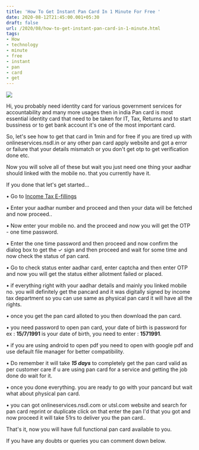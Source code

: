 ```yaml
---
title: 'How To Get Instant Pan Card In 1 Minute For Free '
date: 2020-08-12T21:45:00.001+05:30
draft: false
url: /2020/08/how-to-get-instant-pan-card-in-1-minute.html
tags: 
- How
- technology
- minute
- free
- instant
- pan
- card
- get
---
```


 [![](https://lh3.googleusercontent.com/--2Jzpk3vJuI/XzQVqUoICkI/AAAAAAAABXU/iR1TMOH72hYdzMRopH2oMuZvQbxnqMQlgCLcBGAsYHQ/s1600/1597248933013025-0.png)](https://lh3.googleusercontent.com/--2Jzpk3vJuI/XzQVqUoICkI/AAAAAAAABXU/iR1TMOH72hYdzMRopH2oMuZvQbxnqMQlgCLcBGAsYHQ/s1600/1597248933013025-0.png) 

  

Hi, you probably need identity card for various government services for accountability and many more usages then in india Pan card is most essential identity card that need to be taken for IT, Tax, Returns and to start bussiness or to get bank account it's one of the most important card.

  

So, let's see how to get that card in 1min and for free if you are tired up with onlineservices.nsdl.in or any other pan card apply website and got a error or failure that your details mismatch or you don't get otp to get verification done etc.

  

Now you will solve all of these but wait you just need one thing your aadhar should linked with the mobile no. that you currently have it.

  

If you done that let's get started...

  

• Go to [Income Tax E-fillings](https://www1.incometaxindiaefiling.gov.in/e-FilingGS/Services/ApplyePANThroughAadhaar.html?lang=eng)

  

• Enter your aadhar number and proceed and then your data will be fetched and now proceed..

  

• Now enter your mobile no. and the proceed and now you will get the OTP - one time password.

  

• Enter the one time password and then proceed and now confirm the dialog box to get the ✓ sign and then proceed and wait for some time and now check the status of pan card.

  

• Go to check status enter aadhar card, enter captcha and then enter OTP and now you will get the status either allotment failed or placed.

  

• if everything right with your aadhar details and mainly you linked mobile no. you will definitely get the pancard and it was digitally signed by income tax department so you can use same as physical pan card it will have all the rights.

  

• once you get the pan card alloted to you then download the pan card.

  

• you need password to open pan card, your date of birth is password for ex : **15/7/1991** is your date of birth, you need to enter : **1571991**.

  

• if you are using android to open pdf you need to open with google pdf and use default file manager for better compatibility.

  

• Do remember it will take _**15 days**_ to completely get the pan card valid as per customer care if u are using pan card for a service and getting the job done do wait for it.

  

• once you done everything. you are ready to go with your pancard but wait what about physical pan card.

  

• you can got onlineservices.nsdl.com or utsl.com website and search for pan card reprint or duplicate click on that enter the pan I'd that you got and now proceed it will take 51rs to deliver you the pan card..

  

That's it, now you will have full functional pan card available to you.

  

If you have any doubts or queries you can comment down below.